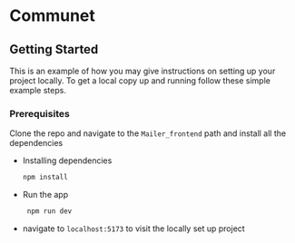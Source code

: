 # Communet 


<!-- GETTING STARTED -->
## Getting Started

This is an example of how you may give instructions on setting up your project locally.
To get a local copy up and running follow these simple example steps.

### Prerequisites

Clone the repo and navigate to the  ```Mailer_frontend``` path and install all the dependencies
* Installing dependencies
  ```sh
  npm install 
  ```

* Run the app
  ```sh
   npm run dev
   ```

* navigate to ```localhost:5173``` to visit the locally set up project
